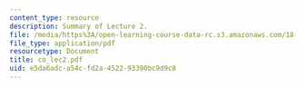 ```yaml
---
content_type: resource
description: Summary of Lecture 2.
file: /media/https%3A/open-learning-course-data-rc.s3.amazonaws.com/18-997-topics-in-combinatorial-optimization-spring-2004/e5da6adca54cfd2a452293390bc9d9c8_co_lec2.pdf
file_type: application/pdf
resourcetype: Document
title: co_lec2.pdf
uid: e5da6adc-a54c-fd2a-4522-93390bc9d9c8
---
```


